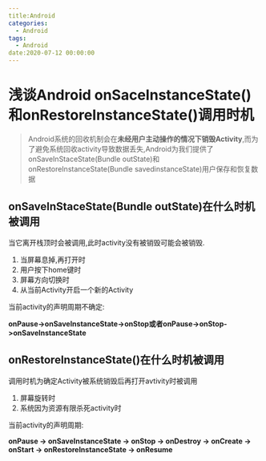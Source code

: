```yaml
---
title:Android
categories:
  - Android
tags:
  - Android
date:2020-07-12 00:00:00
---
```

# 浅谈Android onSaceInstanceState()和onRestoreInstanceState()调用时机

> Android系统的回收机制会在**未经用户主动操作的情况下销毁Activity**,而为了避免系统回收activity导致数据丢失,Android为我们提供了onSaveInStaceState(Bundle outState)和onRestoreInstanceState(Bundle savedinstanceState)用户保存和恢复数据

## onSaveInStaceState(Bundle outState)在什么时机被调用

当它离开栈顶时会被调用,此时activity没有被销毁可能会被销毁.

1. 当屏幕息掉,再打开时
2. 用户按下home键时
3. 屏幕方向切换时
4. 从当前Activity开启一个新的Activity

当前activity的声明周期不确定:

**onPause->onSaveInstanceState->onStop或者onPause->onStop->onSaveInstanceState**

## onRestoreInstanceState()在什么时机被调用

调用时机为确定Activity被系统销毁后再打开avtivity时被调用

1. 屏幕旋转时
2. 系统因为资源有限杀死activity时

当前activity的声明周期:

**onPause -> onSaveInstanceState -> onStop -> onDestroy -> onCreate -> onStart -> onRestoreInstanceState -> onResume**



